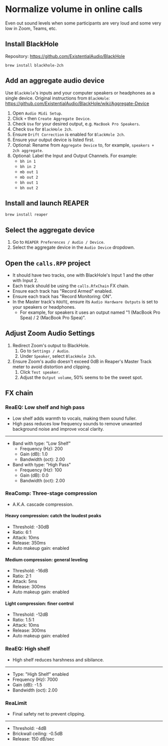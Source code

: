 # Normalize volume in online calls

Even out sound levels when some participants are very loud and some very low in Zoom, Teams, etc.

## Install BlackHole

Repository: https://github.com/ExistentialAudio/BlackHole

```commandline
brew install blackhole-2ch
```

## Add an aggregate audio device

Use `BlackHole`'s inputs and your computer speakers or headphones as a single device.
Original instructions from `BlackHole`: https://github.com/ExistentialAudio/BlackHole/wiki/Aggregate-Device

1. Open `Audio Midi Setup`.
2. Click `+` then `Create Aggregate Device`.
3. Check `Use` for your desired output, e.g. `MacBook Pro Speakers`.
4. Check `Use` for `BlackHole 2ch`.
5. Ensure `Drift Correction` is enabled for `BlackHole 2ch`.
6. Ensure your output device is listed first.
7. Optional: Rename from `Aggregate Device` to, for example, `speakers + 2ch aggregate`.
8. Optional: Label the Input and Output Channels. For example:
   - `bh in 1`
   - `bh in 2`
   - `mb out 1`
   - `mb out 2`
   - `bh out 1`
   - `bh out 2`

## Install and launch REAPER

```commandline
brew install reaper
```

## Select the aggregate device 

1. Go to `REAPER Preferences / Audio / Device`.
2. Select the aggregate device in the `Audio Device` dropdown. 

## Open the `calls.RPP` project

- It should have two tracks, one with BlackHole's Input 1 and the other with Input 2.
- Each track should be using the `calls.RfxChain` FX chain.
- Ensure each track has "Record Armed" enabled.
- Ensure each track has "Record Monitoring: ON".
- In the Master track's `ROUTE`, ensure its `Audio Hardware Outputs` is set to your speakers or headphones.
  - For example, for speakers it uses an output named "1 (MacBook Pro Spea) / 2 (MacBook Pro Spea)".

## Adjust Zoom Audio Settings

1. Redirect Zoom's output to BlackHole.
   1. Go to `Settings / Audio`.
   2. Under `Speaker`, select `BlackHole 2ch`.
2. Ensure Zoom's audio doesn't exceed 0dB in Reaper's Master Track meter to avoid distortion and clipping.
   1. Click `Test speaker`.
   2. Adjust the `Output volume`, 50% seems to be the sweet spot.

## FX chain

### ReaEQ: Low shelf and high pass

- Low shelf adds warmth to vocals, making them sound fuller.
- High pass reduces low frequency sounds to remove unwanted background noise and improve vocal clarity.

---

- Band with type: "Low Shelf"
  - Frequency (Hz): 200
  - Gain (dB): 1.0
  - Bandwidth (oct): 2.00
- Band with type: "High Pass"
  - Frequency (Hz): 100
  - Gain (dB): 0.0
  - Bandwidth (oct): 2.00

### ReaComp: Three-stage compression

- A.K.A. cascade compression.

#### Heavy compression: catch the loudest peaks

- Threshold: -30dB
- Ratio: 6:1
- Attack: 10ms
- Release: 350ms
- Auto makeup gain: enabled

#### Medium compression: general leveling

- Threshold: -16dB
- Ratio: 2:1
- Attack: 5ms
- Release: 300ms
- Auto makeup gain: enabled

#### Light compression: finer control

- Threshold: -12dB
- Ratio: 1.5:1
- Attack: 10ms
- Release: 300ms
- Auto makeup gain: enabled

### ReaEQ: High shelf

- High shelf reduces harshness and sibilance.

---

- Type: "High Shelf" enabled
- Frequency (Hz): 7000
- Gain (dB): -1.5
- Bandwidth (oct): 2.00

### ReaLimit

- Final safety net to prevent clipping.

---

- Threshold: -4dB
- Brickwall ceiling: -0.5dB
- Release: 150 dB/sec

